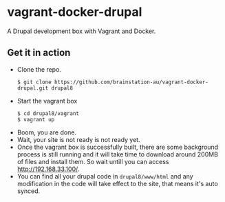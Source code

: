# vagrant-docker-drupal
A Drupal development box with Vagrant and Docker.

## Get it in action

- Clone the repo.
  ```
  $ git clone https://github.com/brainstation-au/vagrant-docker-drupal.git drupal8
  ```
- Start the vagrant box
  ```
  $ cd drupal8/vagrant
  $ vagrant up
  ```
- Boom, you are done.
- Wait, your site is not ready is not ready yet.
- Once the vagrant box is successfully built, there are some background process
is still running and it will take time to download around 200MB of files and 
install them. So wait untill you can access http://192.168.33.100/.
- You can find all your drupal code in `drupal8/www/html` and any modification
in the code will take effect to the site, that means it's auto synced.